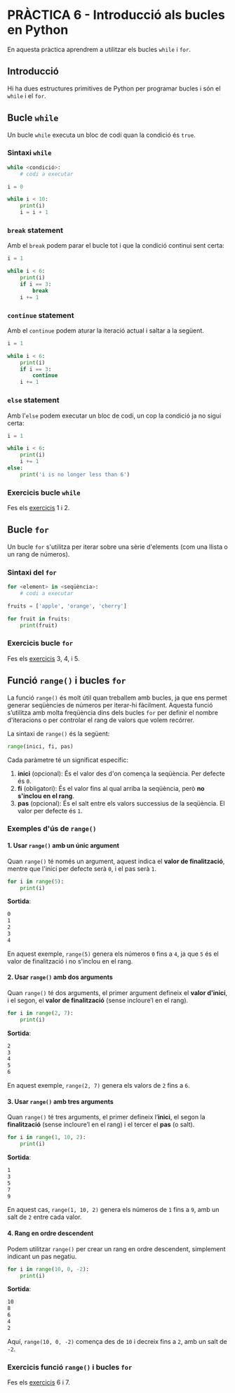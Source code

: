 # PRÀCTICA 6 - Introducció als bucles en Python

En aquesta pràctica aprendrem a utilitzar els bucles `while` i `for`.

## Introducció

Hi ha dues estructures primitives de Python per programar bucles i són el `while` i el `for`.

## Bucle `while`

Un bucle `while` executa un bloc de codi quan la condició és `true`.

### Sintaxi `while`

```python
while <condició>:
    # codi a executar
```

```python
i = 0

while i < 10:
    print(i)
    i = i + 1
```

### `break` statement

Amb el `break` podem parar el bucle tot i que la condició continui sent certa:

```python
i = 1 

while i < 6:
    print(i)
    if i == 3:
        break
    i += 1
```

### `continue` statement

Amb el `continue` podem aturar la iteració actual i saltar a la següent.

```python
i = 1 

while i < 6:
    print(i)
    if i == 3:
        continue
    i += 1
```

### `else` statement

Amb l'`else` podem executar un bloc de codi, un cop la condició ja no sigui certa:

```python
i = 1 

while i < 6:
    print(i)
    i += 1
else:
    print('i is no longer less than 6')
```

### Exercicis bucle `while`

Fes els [exercicis](./exercicis.md) 1 i 2.

## Bucle `for`

Un bucle `for` s'utilitza per iterar sobre una sèrie d'elements (com una llista o un rang de números).

### Sintaxi del `for`

```python
for <element> in <seqüència>:
    # codi a executar
```

```python
fruits = ['apple', 'orange', 'cherry']

for fruit in fruits:
    print(fruit)
```

### Exercicis bucle `for`

Fes els [exercicis](./exercicis.md) 3, 4, i 5.

## Funció `range()` i bucles `for`

La funció `range()` és molt útil quan treballem amb bucles, ja que ens permet generar seqüències de números per iterar-hi fàcilment. Aquesta funció s’utilitza amb molta freqüència dins dels bucles `for` per definir el nombre d'iteracions o per controlar el rang de valors que volem recórrer.

La sintaxi de `range()` és la següent:

```python
range(inici, fi, pas)
```

Cada paràmetre té un significat específic:

1. **inici** (opcional): És el valor des d'on comença la seqüència. Per defecte és `0`.
2. **fi** (obligatori): És el valor fins al qual arriba la seqüència, però **no s'inclou en el rang**.
3. **pas** (opcional): És el salt entre els valors successius de la seqüència. El valor per defecte és `1`.

### Exemples d'ús de `range()`

#### 1. Usar `range()` amb un únic argument

Quan `range()` té només un argument, aquest indica el **valor de finalització**, mentre que l'inici per defecte serà `0`, i el pas serà `1`.

```python
for i in range(5):
    print(i)
```

**Sortida**:

```bash
0
1
2
3
4
```

En aquest exemple, `range(5)` genera els números `0` fins a `4`, ja que `5` és el valor de finalització i no s'inclou en el rang.

#### 2. Usar `range()` amb dos arguments

Quan `range()` té dos arguments, el primer argument defineix el **valor d'inici**, i el segon, el **valor de finalització** (sense incloure’l en el rang).

```python
for i in range(2, 7):
    print(i)
```

**Sortida**:

```bash
2
3
4
5
6
```

En aquest exemple, `range(2, 7)` genera els valors de `2` fins a `6`.

#### 3. Usar `range()` amb tres arguments

Quan `range()` té tres arguments, el primer defineix l’**inici**, el segon la **finalització** (sense incloure’l en el rang) i el tercer el **pas** (o salt).

```python
for i in range(1, 10, 2):
    print(i)
```

**Sortida**:

```bash
1
3
5
7
9
```

En aquest cas, `range(1, 10, 2)` genera els números de `1` fins a `9`, amb un salt de `2` entre cada valor.

#### 4. Rang en ordre descendent

Podem utilitzar `range()` per crear un rang en ordre descendent, simplement indicant un pas negatiu.

```python
for i in range(10, 0, -2):
    print(i)
```

**Sortida**:

```bash
10
8
6
4
2
```

Aquí, `range(10, 0, -2)` comença des de `10` i decreix fins a `2`, amb un salt de `-2`.

### Exercicis funció `range()` i bucles `for`

Fes els [exercicis](./exercicis.md) 6 i 7.
